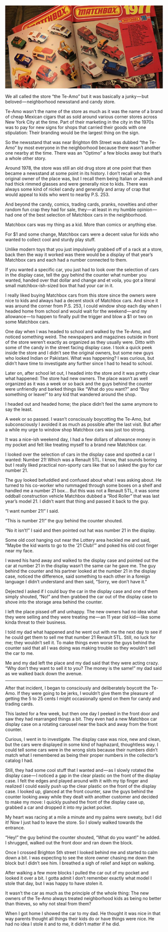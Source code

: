 <!-----
title: The Time I Shoplifted Matchbox Cars from the Te-Amo
description: About the Time I Shoplifted a Matchbox Car from a Local Te-Amo Newsstand Because the New Owners Were Jerks
date: '2018-08-06T00:39:55.808Z'
slug: 3a6fcc9ad88c
----->

![](../img/The-Time-I-Shoplifted-Matchbox-Cars-from-the-Te-Amo.jpg)

We all called the store “the Te-Amo” but it was basically a junky — but beloved — neighborhood newsstand and candy store.

Te-Amo wasn’t the name of the store as much as it was the name of a brand of cheap Mexican cigars that as sold around various corner stores across New York City at the time. Part of their marketing in the city in the 1970s was to pay for new signs for shops that carried their goods with one stipulation: Their branding would be the largest thing on the sign.

So the newsstand that was near Brighton 6th Street was dubbed “the Te-Amo” by most everyone in the neighborhood because there wasn’t another one nearby at the time. There was an “Optimo” a few blocks away but that’s a whole other story.

Around 1978, the store was still an old drug store at one point that then became a newsstand at some point in its history. I don’t recall who the original owner of the place was, but I recall them being Italian or Jewish and had thick rimmed glasses and were generally nice to kids. There was always some kind of nickel candy and generally and array of crap that would appeal to kids who went to nearby P.S. 253.

And beyond the candy, comics, trading cards, pranks, novelties and other random fun crap they had for sale, they — at least in my humble opinion — had one of the best selection of Matchbox cars in the neighborhood.

Matchbox cars was my thing as a kid. More than comics or anything else.

For $1 and some change, Matchbox cars were a decent value for kids who wanted to collect cool and sturdy play stuff.

Unlike modern toys that you just impulsively grabbed off of a rack at a store, back then the way it worked was there would be a display of that year’s Matchbox cars and each had a number connected to them.

If you wanted a specific car, you just had to look over the selection of cars in the display case, tell the guy behind the counter what number you wanted, handed over that dollar and change and et voila, you got a literal small matchbox-ish-sized box that had your car in it.

I really liked buying Matchbox cars from this store since the owners were nice to kids and always had a decent stock of Matchbox cars. And since it was around the corner from P.S. 253, I could window shop each day when I headed home from school and would wait for the weekend — and my allowance — to happen to finally pull the trigger and blow a $1 or two on some Matchbox cars.

One day when I was headed to school and walked by the Te-Amo, and noticed something weird. The newspapers and magazines outside in front of the store weren’t exactly as organized as they usually were. Ditto with some of the candy in the street facing display case. I took a quick peek inside the store and I didn’t see the original owners, but some new guys who looked Indian or Pakistani. What was happening? I was curious, but didn’t have time to investigate any further since I had to head to school.

Later on, after school let out, I headed into the store and it was pretty clear what happened: The store had new owners. The place wasn’t as well organized as it was a week or so back and the guys behind the counter were unfriendly and barked things like “What do you want?” and “Buy something or leave!” to any kid that wandered around the shop.

I headed out and headed home; the place didn’t feel the same anymore to say the least.

A week or so passed. I wasn’t consciously boycotting the Te-Amo, but subconsciously I avoided it as much as possible after the last visit. But after a while my urge to window shop Matchbox cars was just too strong.

It was a nice-ish weekend day, I had a few dollars of allowance money in my pocket and felt like treating myself to a brand new Matchbox car.

I looked over the selection of cars in the display case and spotted a car I wanted: Number 21! Which was a Renault 5TL. I know, that sounds boring but I really liked practical non-sporty cars like that so I asked the guy for car number 21.

The guy looked befuddled and confused about what I was asking about. He turned to his co-worker who rummaged through some boxes on a shelf and handled me a number 21 box… But this was not a Renault 5TL, it was some oddball construction vehicle Matchbox dubbed a “Rod Roller” that was last year’s model 21. I didn’t want that thing and passed it back to the guy.

“I want number 21!” I said.

“This is number 21!” the guy behind the counter shouted.

“No it isn’t!” I said and then pointed out hat was number 21 in the display.

Some old coot hanging out near the Lottery area heckled me and said, “Maybe the kid wants to go to the ’21 Club!’” and poked his old coot finger near my face.

I waved his hand away and walked to the display case and pointed out the car at number 21 in the display wasn’t the same car he gave me. The guy behind the counter and his partner looked at the number 21 in the display case, noticed the difference, said something to each other in a foreign language I didn’t understand and then said, “Sorry, we don’t have it.”

Dejected I asked if I could buy the car in the display case and one of them simply shouted, “No!” and then grabbed the car out of the display case to shove into the storage area behind the counter.

I left the place pissed off and unhappy. The new owners had no idea what they were selling and they were treating me — an 11 year old kid — like some kinda threat to their business.

I told my dad what happened and he went out with me the next day to see if he could get them to sell me that number 21 Renault 5TL. Still, no luck for me; they wouldn’t sell it. To make things even worse the guys behind the counter said that all I was doing was making trouble so they wouldn’t sell the car to me.

Me and my dad left the place and my dad said that they were acting crazy. “Why don’t they want to sell it to you? The money is the same!” my dad said as we walked back down the avenue.

***

After that incident, I began to consciously and deliberately boycott the Te-Amo. If they were going to be jerks, I wouldn’t give them the pleasure of getting the 5 to 25 cents I might occasionally spend on them for candy and trading cards.

This lasted for a few week, but then one day I peeked in the front door and saw they had rearranged things a bit. They even had a new Matchbox car display case on a rotating carousel near the back and away from the front counter.

Curious, I went in to investigate. The display case was nice, new and clean, but the cars were displayed in some kind of haphazard, thoughtless way. I could tell some cars were in the wrong slots because their numbers didn’t match what I remembered as being their proper numbers in the collector’s catalog I had.

Still, they had some cool stuff that I wanted and — as I slowly rotated the display case — I noticed a gap in the clear plastic on the front of the display case. I felt the edges and played around with it with my tip finger and realized I could easily push up the clear plastic on the front of the display case. I looked up, glanced at the front counter, saw the guys behind the counter looking away while they dealt with another customer and decided to make my move: I quickly pushed the front of the display case up, grabbed a car and dropped it into my jacket pocket.

My heart was racing at a mile a minute and my palms were sweaty, but I did it! Now I just had to leave the store. So I slowly walked towards the entrance.

“Hey!” the guy behind the counter shouted, “What do you want!” he added. I shrugged, walked out the front door and ran down the block.

Once I crossed Brighton 5th street I looked behind me and started to calm down a bit. I was expecting to see the store owner chasing me down the block but I didn’t see him. I breathed a sigh of relief and kept on walking.

After walking a few more blocks I pulled the car out of my pocket and looked it over a bit. I gotta admit I don’t remember exactly what model I stole that day, but I was happy to have stolen it.

It wasn’t the car as much as the principle of the whole thing: The new owners of the Te-Amo always treated neighborhood kids as being no better than thieves, so why not steal from them?

When I got home I showed the car to my dad. He thought it was nice in that way parents thought all things their kids do or have things were nice. He had no idea I stole it and to me, it didn’t matter if he did.
